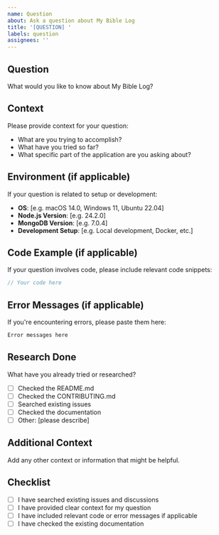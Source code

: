 ```yaml
---
name: Question
about: Ask a question about My Bible Log
title: '[QUESTION] '
labels: question
assignees: ''
---
```


## Question

What would you like to know about My Bible Log?

## Context

Please provide context for your question:

- What are you trying to accomplish?
- What have you tried so far?
- What specific part of the application are you asking about?

## Environment (if applicable)

If your question is related to setup or development:

- **OS**: [e.g. macOS 14.0, Windows 11, Ubuntu 22.04]
- **Node.js Version**: [e.g. 24.2.0]
- **MongoDB Version**: [e.g. 7.0.4]
- **Development Setup**: [e.g. Local development, Docker, etc.]

## Code Example (if applicable)

If your question involves code, please include relevant code snippets:

```javascript
// Your code here
```

## Error Messages (if applicable)

If you're encountering errors, please paste them here:

```txt
Error messages here
```

## Research Done

What have you already tried or researched?

- [ ] Checked the README.md
- [ ] Checked the CONTRIBUTING.md
- [ ] Searched existing issues
- [ ] Checked the documentation
- [ ] Other: [please describe]

## Additional Context

Add any other context or information that might be helpful.

## Checklist

- [ ] I have searched existing issues and discussions
- [ ] I have provided clear context for my question
- [ ] I have included relevant code or error messages if applicable
- [ ] I have checked the existing documentation
